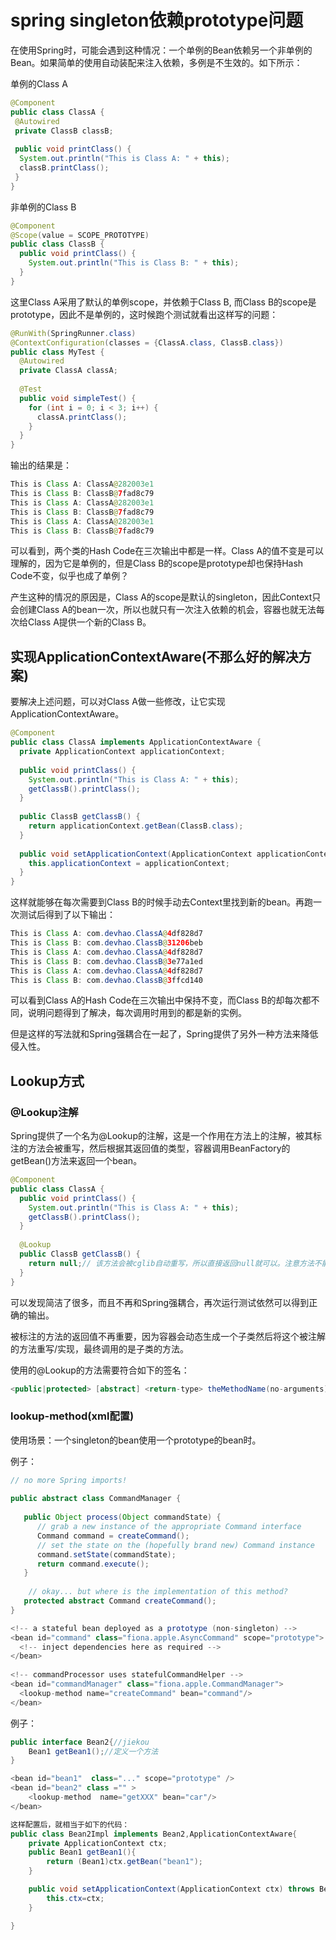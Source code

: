 # spring singleton依赖prototype问题
在使用Spring时，可能会遇到这种情况：一个单例的Bean依赖另一个非单例的Bean。如果简单的使用自动装配来注入依赖，多例是不生效的。如下所示：

单例的Class A
```java
@Component
public class ClassA {
 @Autowired
 private ClassB classB;
 
 public void printClass() {
  System.out.println("This is Class A: " + this);
  classB.printClass();
 }
}
```

非单例的Class B
```java
@Component
@Scope(value = SCOPE_PROTOTYPE)
public class ClassB {
  public void printClass() {
    System.out.println("This is Class B: " + this);
  }
}
```

这里Class A采用了默认的单例scope，并依赖于Class B, 而Class B的scope是prototype，因此不是单例的，这时候跑个测试就看出这样写的问题：
```java
@RunWith(SpringRunner.class)
@ContextConfiguration(classes = {ClassA.class, ClassB.class})
public class MyTest {
  @Autowired
  private ClassA classA;
 
  @Test
  public void simpleTest() {
    for (int i = 0; i < 3; i++) {
      classA.printClass();
    }
  }
}
```

输出的结果是：
```java
This is Class A: ClassA@282003e1
This is Class B: ClassB@7fad8c79
This is Class A: ClassA@282003e1
This is Class B: ClassB@7fad8c79
This is Class A: ClassA@282003e1
This is Class B: ClassB@7fad8c79
```

可以看到，两个类的Hash Code在三次输出中都是一样。Class A的值不变是可以理解的，因为它是单例的，但是Class B的scope是prototype却也保持Hash Code不变，似乎也成了单例？

产生这种的情况的原因是，Class A的scope是默认的singleton，因此Context只会创建Class A的bean一次，所以也就只有一次注入依赖的机会，容器也就无法每次给Class A提供一个新的Class B。

## 实现ApplicationContextAware(不那么好的解决方案)
要解决上述问题，可以对Class A做一些修改，让它实现ApplicationContextAware。
```java
@Component
public class ClassA implements ApplicationContextAware {
  private ApplicationContext applicationContext;
 
  public void printClass() {
    System.out.println("This is Class A: " + this);
    getClassB().printClass();
  }
 
  public ClassB getClassB() {
    return applicationContext.getBean(ClassB.class);
  }
 
  public void setApplicationContext(ApplicationContext applicationContext) throws BeansException {
    this.applicationContext = applicationContext;
  }
}
```

这样就能够在每次需要到Class B的时候手动去Context里找到新的bean。再跑一次测试后得到了以下输出：
```java
This is Class A: com.devhao.ClassA@4df828d7
This is Class B: com.devhao.ClassB@31206beb
This is Class A: com.devhao.ClassA@4df828d7
This is Class B: com.devhao.ClassB@3e77a1ed
This is Class A: com.devhao.ClassA@4df828d7
This is Class B: com.devhao.ClassB@3ffcd140
```
可以看到Class A的Hash Code在三次输出中保持不变，而Class B的却每次都不同，说明问题得到了解决，每次调用时用到的都是新的实例。

但是这样的写法就和Spring强耦合在一起了，Spring提供了另外一种方法来降低侵入性。

## Lookup方式

### @Lookup注解
Spring提供了一个名为@Lookup的注解，这是一个作用在方法上的注解，被其标注的方法会被重写，然后根据其返回值的类型，容器调用BeanFactory的getBean()方法来返回一个bean。
```java
@Component
public class ClassA {
  public void printClass() {
    System.out.println("This is Class A: " + this);
    getClassB().printClass();
  }
 
  @Lookup
  public ClassB getClassB() {
    return null;// 该方法会被cglib自动重写，所以直接返回null就可以。注意方法不能是private，否则cglib不能继承该方法
  }
}
```
可以发现简洁了很多，而且不再和Spring强耦合，再次运行测试依然可以得到正确的输出。

被标注的方法的返回值不再重要，因为容器会动态生成一个子类然后将这个被注解的方法重写/实现，最终调用的是子类的方法。

使用的@Lookup的方法需要符合如下的签名：
```java
<public|protected> [abstract] <return-type> theMethodName(no-arguments);
```

### lookup-method(xml配置)
使用场景：一个singleton的bean使用一个prototype的bean时。

例子：
```java
// no more Spring imports! 
 
public abstract class CommandManager {
 
   public Object process(Object commandState) {
      // grab a new instance of the appropriate Command interface
      Command command = createCommand();
      // set the state on the (hopefully brand new) Command instance
      command.setState(commandState);
      return command.execute();
   }
 
    // okay... but where is the implementation of this method?
   protected abstract Command createCommand();
}

<!-- a stateful bean deployed as a prototype (non-singleton) -->
<bean id="command" class="fiona.apple.AsyncCommand" scope="prototype">
  <!-- inject dependencies here as required -->
</bean>
 
<!-- commandProcessor uses statefulCommandHelper -->
<bean id="commandManager" class="fiona.apple.CommandManager">
  <lookup-method name="createCommand" bean="command"/>
</bean>
```

例子：
```java
public interface Bean2{//jiekou 
    Bean1 getBean1();//定义一个方法
}

<bean id="bean1"  class="..." scope="prototype" />
<bean id="bean2" class ="" >
    <lookup-method  name="getXXX" bean="car"/>
</bean>

这样配置后，就相当于如下的代码：
public class Bean2Impl implements Bean2,ApplicationContextAware{
    private ApplicationContext ctx;
    public Bean1 getBean1(){
        return (Bean1)ctx.getBean("bean1");
    }

    public void setApplicationContext(ApplicationContext ctx) throws BeanException{
        this.ctx=ctx;
    }

}
```



```java

```